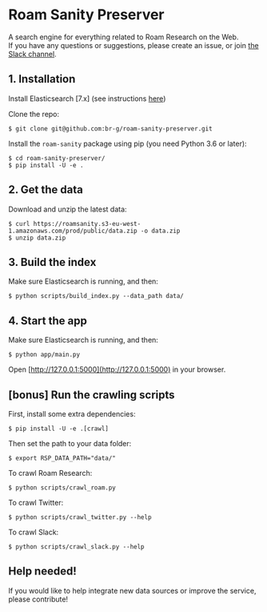 # Roam Sanity Preserver

A search engine for everything related to Roam Research on the Web.    
If you have any questions or suggestions, please create an issue, or join
[the Slack channel](https://app.slack.com/client/TNEAEL9QW/C01N1HSE7PD).


## 1. Installation

Install Elasticsearch [7.x] (see instructions [here](https://www.elastic.co/guide/en/elasticsearch/reference/7.x/install-elasticsearch.html))

Clone the repo:

    $ git clone git@github.com:br-g/roam-sanity-preserver.git

Install the `roam-sanity` package using pip (you need Python 3.6 or later):

    $ cd roam-sanity-preserver/
    $ pip install -U -e .


## 2. Get the data

Download and unzip the latest data:

    $ curl https://roamsanity.s3-eu-west-1.amazonaws.com/prod/public/data.zip -o data.zip
    $ unzip data.zip


## 3. Build the index

Make sure Elasticsearch is running, and then:

    $ python scripts/build_index.py --data_path data/


## 4. Start the app

Make sure Elasticsearch is running, and then:

    $ python app/main.py

Open [http://127.0.0.1:5000](http://127.0.0.1:5000) in your browser.


## [bonus] Run the crawling scripts

First, install some extra dependencies:

    $ pip install -U -e .[crawl]

Then set the path to your data folder:

    $ export RSP_DATA_PATH="data/"

To crawl Roam Research:

    $ python scripts/crawl_roam.py

To crawl Twitter:

    $ python scripts/crawl_twitter.py --help

To crawl Slack:

    $ python scripts/crawl_slack.py --help


## Help needed!

If you would like to help integrate new data sources or improve the service, please contribute!    
